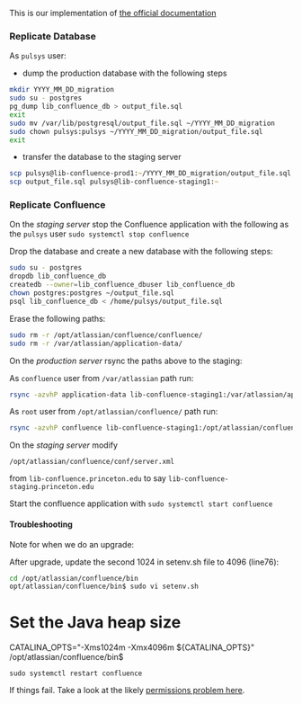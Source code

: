 This is our implementation of [the official documentation](https://confluence.atlassian.com/doc/create-a-staging-environment-for-upgrading-confluence-866094180.html)

### Replicate Database

As `pulsys` user:

* dump the production database with the following steps

```zsh
mkdir YYYY_MM_DD_migration
sudo su - postgres
pg_dump lib_confluence_db > output_file.sql
exit
sudo mv /var/lib/postgresql/output_file.sql ~/YYYY_MM_DD_migration
sudo chown pulsys:pulsys ~/YYYY_MM_DD_migration/output_file.sql
exit
```

* transfer the database to the staging server

```zsh
scp pulsys@lib-confluence-prod1:~/YYYY_MM_DD_migration/output_file.sql .
scp output_file.sql pulsys@lib-confluence-staging1:~
```


### Replicate Confluence

On the *staging server* stop the Confluence application with the following as the `pulsys` user `sudo systemctl stop confluence`

Drop the database and create a new database with the following steps:

```zsh
sudo su - postgres
dropdb lib_confluence_db
createdb --owner=lib_confluence_dbuser lib_confluence_db
chown postgres:postgres ~/output_file.sql
psql lib_confluence_db < /home/pulsys/output_file.sql
```

Erase the following paths:

```zsh
sudo rm -r /opt/atlassian/confluence/confluence/
sudo rm -r /var/atlassian/application-data/
```

On the *production server* rsync the paths above to the staging:

As `confluence` user from `/var/atlassian` path run:

```zsh
rsync -azvhP application-data lib-confluence-staging1:/var/atlassian/application-data
```

As `root` user from `/opt/atlassian/confluence/` path run:

```zsh
rsync -azvhP confluence lib-confluence-staging1:/opt/atlassian/confluence/confluence
```

On the *staging server* modify

`/opt/atlassian/confluence/conf/server.xml`

from `lib-confluence.princeton.edu` to say `lib-confluence-staging.princeton.edu`

Start the confluence application with `sudo systemctl start confluence`

#### Troubleshooting
Note for when we do an upgrade:

After upgrade, update the second 1024 in setenv.sh file to 4096 (line76):

```zsh 
cd /opt/atlassian/confluence/bin
opt/atlassian/confluence/bin$ sudo vi setenv.sh
```

# Set the Java heap size
CATALINA_OPTS="-Xms1024m -Xmx4096m ${CATALINA_OPTS}"
/opt/atlassian/confluence/bin$ 

`sudo systemctl restart confluence`


If things fail. Take a look at the likely [permissions problem here](https://community.atlassian.com/t5/Confluence-questions/Confluence-not-start-up/qaq-p/760312).
